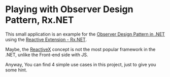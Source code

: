 # Playing with Observer Design Pattern, Rx.NET

This small application is an example for the [Observer Design Pattern in .NET](https://docs.microsoft.com/en-us/dotnet/standard/events/observer-design-pattern "Observer Design Pattern in .NET") using the [Reactive Extension - Rx.NET](https://github.com/dotnet/reactive "Reactive Extension - Rx.NET").

Maybe, the [ReactiveX](http://reactivex.io "ReactiveX") concept is not the most popular framework in the .NET, unlike the Front-end side with JS.

Anyway, You can find 4 simple use cases in this project, just to give you some hint.